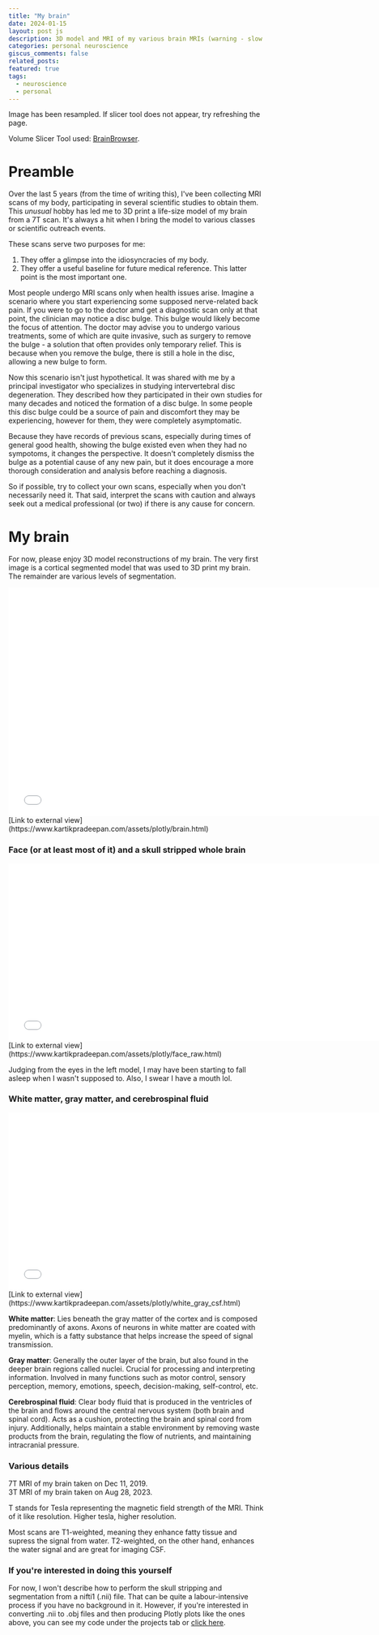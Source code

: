 ```yaml
---
title: "My brain"
date: 2024-01-15
layout: post js
description: 3D model and MRI of my various brain MRIs (warning - slow loading due to large downloads)
categories: personal neuroscience
giscus_comments: false
related_posts: 
featured: true
tags:
  - neuroscience
  - personal
---
```


Image has been resampled. If slicer tool does not appear, try refreshing the page.

Volume Slicer Tool used: [BrainBrowser](https://brainbrowser.cbrain.mcgill.ca).

# Preamble
Over the last 5 years (from the time of writing this), I've been collecting MRI scans of my body, participating in several scientific studies to obtain them. This *unusual* hobby has led me to 3D print a life-size model of my brain from a 7T scan. It's always a hit when I bring the model to various classes or scientific outreach events.

These scans serve two purposes for me:
1) They offer a glimpse into the idiosyncracies of my body.
2) They offer a useful baseline for future medical reference.
This latter point is the most important one.

Most people undergo MRI scans only when health issues arise. Imagine a scenario where you start experiencing some supposed nerve-related back pain. If you were to go to the doctor amd get a diagnostic scan only at that point, the clinician may notice a disc bulge. This bulge would likely become the focus of attention. The doctor may advise you to undergo various treatments, some of which are quite invasive, such as surgery to remove the bulge - a solution that often provides only temporary relief. This is because when you remove the bulge, there is still a hole in the disc, allowing a new bulge to form. 

Now this scenario isn't just hypothetical. It was shared with me by a principal investigator who specializes in studying intervertebral disc degeneration. They described how they participated in their own studies for many decades and noticed the formation of a disc bulge. In some people this disc bulge could be a source of pain and discomfort they may be experiencing, however for them, they were completely asymptomatic. 

Because they have records of previous scans, especially during times of general good health, showing the bulge existed even when they had no sympotoms, it changes the perspective. It doesn't completely dismiss the bulge as a potential cause of any new pain, but it does encourage a more thorough consideration and analysis before reaching a diagnosis.

So if possible, try to collect your own scans, especially when you don't necessarily need it. That said, interpret the scans with caution and always seek out a medical professional (or two) if there is any cause for concern.

# My brain

For now, please enjoy 3D model reconstructions of my brain. The very first image is a cortical segmented model that was used to 3D print my brain. The remainder are various levels of segmentation.

<iframe src="../../../assets/plotly/brain.html" width="750" height="450" frameBorder="0">
Loading brain model...
</iframe>
[Link to external view](https://www.kartikpradeepan.com/assets/plotly/brain.html)


### Face (or at least most of it) and a skull stripped whole brain
<iframe src="../../../assets/plotly/face_raw.html" width="750" height="350" frameBorder="0">
Loading face and skull model...
</iframe>
[Link to external view](https://www.kartikpradeepan.com/assets/plotly/face_raw.html)


Judging from the eyes in the left model, I may have been starting to fall asleep when I wasn't supposed to. Also, I swear I have a mouth lol.

### White matter, gray matter, and cerebrospinal fluid
<iframe src="../../../assets/plotly/white_gray_csf.html" width="750" height="350" frameBorder="0">
Loading component models...
</iframe>
[Link to external view](https://www.kartikpradeepan.com/assets/plotly/white_gray_csf.html)

**White matter**: Lies beneath the gray matter of the cortex and is composed predominantly of axons. Axons of neurons in white matter are coated with myelin, which is a fatty substance that helps increase the speed of signal transmission.

**Gray matter**: Generally the outer layer of the brain, but also found in the deeper brain regions called nuclei. Crucial for processing and interpreting information. Involved in many functions such as motor control, sensory perception, memory, emotions, speech, decision-making, self-control, etc.

**Cerebrospinal fluid**: Clear body fluid that is produced in the ventricles of the brain and flows around the central nervous system (both brain and spinal cord). Acts as a cushion, protecting the brain and spinal cord from injury. Additionally, helps maintain a stable environment by removing waste products from the brain, regulating the flow of nutrients, and maintaining intracranial pressure.


### Various details

7T MRI of my brain taken on Dec 11, 2019.\
3T MRI of my brain taken on Aug 28, 2023.

T stands for Tesla representing the magnetic field strength of the MRI. Think of it like resolution. Higher tesla, higher resolution.

Most scans are T1-weighted, meaning they enhance fatty tissue and supress the signal from water. T2-weighted, on the other hand, enhances the water signal and are great for imaging CSF.

### If you're interested in doing this yourself
For now, I won't describe how to perform the skull stripping and segmentation from a nifti1 (.nii) file. That can be quite a labour-intensive process if you have no background in it. However, if you're interested in converting .nii to .obj files and then producing Plotly plots like the ones above, you can see my code under the projects tab or [click here](/projects/PlotBrainOBJ).

